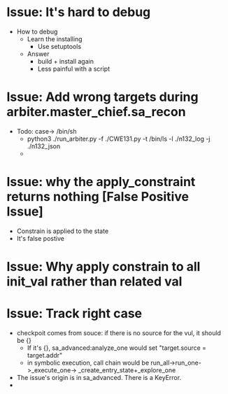# Issue: It's hard to debug 
- How to debug
  - Learn the installing
    - Use setuptools
  - Answer
    - build + install again
    - Less painful with a script


# Issue: Add wrong targets during arbiter.master_chief.sa_recon

- Todo: case-> /bin/sh
  - python3 ./run_arbiter.py -f ./CWE131.py -t /bin/ls -l ./n132_log -j ./n132_json
  - 

# Issue: why the apply_constraint returns nothing [False Positive Issue]
- Constrain is applied to the state
- It's false postive 

# Issue: Why apply constrain to all init_val rather than related val


# Issue: Track right case
- checkpoit comes from souce: if there is no source for the vul, it should be {}
  - If it's {}, sa_advanced:analyze_one would set "target.source = target.addr"
  - in symbolic execution, call chain would be run_all->run_one->_execute_one-> _create_entry_state+_explore_one
- The issue's origin is in sa_advanced. There is a KeyError.
- 